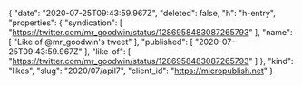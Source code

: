 {
  "date": "2020-07-25T09:43:59.967Z",
  "deleted": false,
  "h": "h-entry",
  "properties": {
    "syndication": [
      "https://twitter.com/mr_goodwin/status/1286958483087265793"
    ],
    "name": [
      "Like of @mr_goodwin's tweet"
    ],
    "published": [
      "2020-07-25T09:43:59.967Z"
    ],
    "like-of": [
      "https://twitter.com/mr_goodwin/status/1286958483087265793"
    ]
  },
  "kind": "likes",
  "slug": "2020/07/apil7",
  "client_id": "https://micropublish.net"
}
